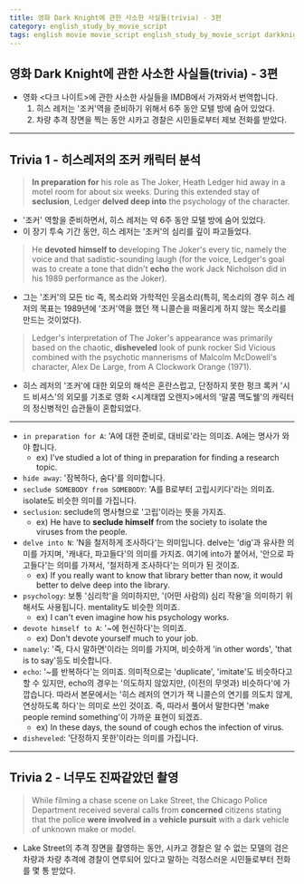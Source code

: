 ```yaml
---
title: 영화 Dark Knight에 관한 사소한 사실들(trivia) - 3편
category: english_study_by_movie_script
tags: english movie movie_script english_study_by_movie_script darkknight
---
```


## 영화 Dark Knight에 관한 사소한 사실들(trivia) - 3편

- 영화 <다크 나이트>에 관한 사소한 사실들을 IMDB에서 가져와서 번역합니다.
  1) 히스 레저는 '조커'역을 준비하기 위해서 6주 동안 모텔 방에 숨어 있었다.
  2) 차량 추격 장면을 찍는 동안 시카고 경찰은 시민들로부터 제보 전화를 받았다.

---

## Trivia 1 - 히스레저의 조커 캐릭터 분석

> **In preparation for** his role as The Joker, Heath Ledger hid away in a motel room for about six weeks. During this extended stay of **seclusion**, Ledger **delved deep into** the psychology of the character.

- '조커' 역할을 준비하면서, 히스 레저는 약 6주 동안 모텔 방에 숨어 있었다.
- 이 장기 투숙 기간 동안, 히스 레저는 '조커'의 심리를 깊이 파고들었다.

> He **devoted himself to** developing The Joker's every tic, namely the voice and that sadistic-sounding laugh (for the voice, Ledger's goal was to create a tone that didn't **echo** the work Jack Nicholson did in his 1989 performance as the Joker). 

- 그는 '조커'의 모든 tic 즉, 목소리와 가학적인 웃음소리(특히, 목소리의 경우 히스 레저의 목표는 1989년에 '조커'역을 했던 잭 니콜슨을 떠올리게 하지 않는 목소리를 만드는 것이었다).

> Ledger's interpretation of The Joker's appearance was primarily based on the chaotic, **disheveled** look of punk rocker Sid Vicious combined with the psychotic mannerisms of Malcolm McDowell's character, Alex De Large, from A Clockwork Orange (1971).

- 히스 레저의 '조커'에 대한 외모의 해석은 혼란스럽고, 단정하지 못한 펑크 록커 '시드 비셔스'의 외모를 기초로 영화 <시계태엽 오렌지>에서의 '말콤 맥도웰'의 캐릭터의 정신병적인 습관들이 혼합되었다.

--- 

- `in preparation for A`: 'A에 대한 준비로, 대비로'라는 의미죠. A에는 명사가 와야 합니다. 
  - ex) I've studied a lot of thing in preparation for finding a research topic.
- `hide away`: '잠복하다, 숨다'를 의미합니다.
- `seclude SOMEBODY from SOMEBODY`: 'A를 B로부터 고립시키다'라는 의미죠. isolate도 비슷한 의미를 가집니다.
- `seclusion`: seclude의 명사형으로 '고립'이라는 뜻을 가지죠.
  - ex) He have to **seclude himself** from the society to isolate the viruses from the people.
- `delve into N`: 'N을 철저하게 조사하다'는 의미입니다. delve는 'dig'과 유사한 의미를 가지며, '캐내다, 파고들다'의 의미를 가지죠. 여기에 into가 붙어서, '안으로 파고들다'는 의미를 가져서, '철저하게 조사하다'는 의미가 된 것이죠.
  - ex) If you really want to know that library better than now, it would better to delve deep into the library. 
- `psychology`: 보통 '심리학'을 의미하지만, '(어떤 사람의) 심리 작용'을 의미하기 위해서도 사용됩니다. mentality도 비슷한 의미죠.
  - ex) I can't even imagine how his psychology works.
- `devote himself to A`: '~에 헌신하다'는 의미죠.
  - ex) Don't devote yourself much to your job. 
- `namely`: '즉, 다시 말하면'이라는 의미를 가지며, 비슷하게 'in other words', 'that is to say'등도 비슷합니다.
- `echo`: '~를 반복하다'는 의미죠. 의미적으로는 'duplicate', 'imitate'도 비슷하다고 할 수 있지만, echo의 경우는 '의도하지 않았지만, (이전의 무엇과) 비슷하다'에 가깝습니다. 따라서 본문에서는 '히스 레저의 연기가 잭 니콜슨의 연기를 의도치 않게, 연상하도록 하다'는 의미로 쓰인 것이죠. 즉, 따라서 풀어서 말한다면 'make people remind something'이 가까운 표현이 되겠죠.
  - ex) In these days, the sound of cough echos the infection of virus.
- `disheveled`: '단정하지 못한'이라는 의미를 가집니다.

---

## Trivia 2 - 너무도 진짜같았던 촬영

> While filming a chase scene on Lake Street, the Chicago Police Department received several calls from **concerned** citizens stating that the police **were involved in** a **vehicle pursuit** with a dark vehicle of unknown make or model.

- Lake Street의 추격 장면을 촬영하는 동안, 시카고 경찰은 알 수 없는 모델의 검은 차량과 차량 추격에 경찰이 연루되어 있다고 말하는 걱정스러운 시민들로부터 전화를 몇 통 받았다.
